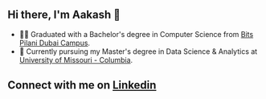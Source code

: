 ## Hi there, I'm Aakash 👋
- :man_student: Graduated with a Bachelor's degree in Computer Science from [Bits Pilani Dubai Campus](https://www.bits-pilani.ac.in/dubai/).
- 📕 Currently pursuing my Master's degree in Data Science & Analytics at [University of Missouri - Columbia]([https://dsa.missouri.edu/masters-program/](https://muidsi.missouri.edu/academic-programs/m-s-data-science-and-analytics-program/)).
<!-- 😣 Currently trying to keep my sanity in check.
- 🥅 Goals for 2022: Start a new personal project, GRE prep. -->

## Connect with me on [Linkedin](https://www.linkedin.com/in/aakash-sai/)
<!--[<img align="left" width="40" src="https://user-images.githubusercontent.com/56875895/163595849-ff3c04be-c14c-4f5b-8a11-ae5b8e0f0020.png" alt="my linkedin">] -->
<br />
<br />
<!--
### Languages and Tools:
<img align="left" width="40" src="https://user-images.githubusercontent.com/56875895/163599036-950d3196-cf1f-4ecc-9380-88d8ef16e5dd.png" alt="visual studio code">
<img align="left" width="40" src="https://user-images.githubusercontent.com/56875895/163599030-82558cbf-1e66-4ad8-8198-e371c3bf94e6.png" alt="html">
<img align="left" width="40" src="https://user-images.githubusercontent.com/56875895/163599028-63635b1d-2608-417e-a27c-3a8ede778e11.png" alt="css">
<img align="left" width="40" src="https://user-images.githubusercontent.com/56875895/163599023-c9346bb0-f3e5-4761-b368-a343289ed5bd.png" alt="bootstrap">
<img align="left" width="40" src="https://user-images.githubusercontent.com/56875895/163599021-f43854ab-fafd-44f4-b17d-8186956bdaa4.png" alt="C++">
<img align="left" width="40" src="https://user-images.githubusercontent.com/56875895/163599016-c594578a-757b-4dd9-b5b5-b1866dbf8356.png" alt="python">
<br />
<br />
-->
